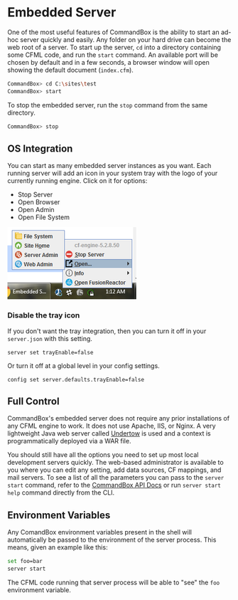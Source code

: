 # Embedded Server

One of the most useful features of CommandBox is the ability to start an ad-hoc server quickly and easily. Any folder on your hard drive can become the web root of a server. To start up the server, `cd` into a directory containing some CFML code, and run the `start` command. An available port will be chosen by default and in a few seconds, a browser window will open showing the default document \(`index.cfm`\).

```bash
CommandBox> cd C:\sites\test
CommandBox> start
```

To stop the embedded server, run the `stop` command from the same directory.

```bash
CommandBox> stop
```

## OS Integration

You can start as many embedded server instances as you want. Each running server will add an icon in your system tray with the logo of your currently running engine. Click on it for options:

* Stop Server
* Open Browser
* Open Admin
* Open File System

![CommandBox Server Tray Menu](../.gitbook/assets/image%20%288%29%20%281%29%20%281%29%20%281%29.png)

### Disable the tray icon

If you don't want the tray integration, then you can turn it off in your `server.json` with this setting.

```text
server set trayEnable=false
```

Or turn it off at a global level in your config settings.

```text
config set server.defaults.trayEnable=false
```

## Full  Control

CommandBox's embedded server does not require any prior installations of any CFML engine to work. It does not use Apache, IIS, or Nginx. A very lightweight Java web server called [Undertow](http://undertow.io/) is used and a context is programmatically deployed via a WAR file.

You should still have all the options you need to set up most local development servers quickly. The web-based administrator is available to you where you can edit any setting, add data sources, CF mappings, and mail servers. To see a list of all the parameters you can pass to the `server start` command, refer to the [CommandBox API Docs](http://apidocs.ortussolutions.com/commandbox/3.5.0/index.html?commandbox/system/modules_app/server-commands/commands/server/start.html) or run `server start help` command directly from the CLI.

## Environment Variables

Any ComandBox environment variables present in the shell will automatically be passed to the environment of the server process.  This means, given an example like this:

```bash
set foo=bar
server start
```

The CFML code running that server process will be able to "see" the `foo` environment variable.  

